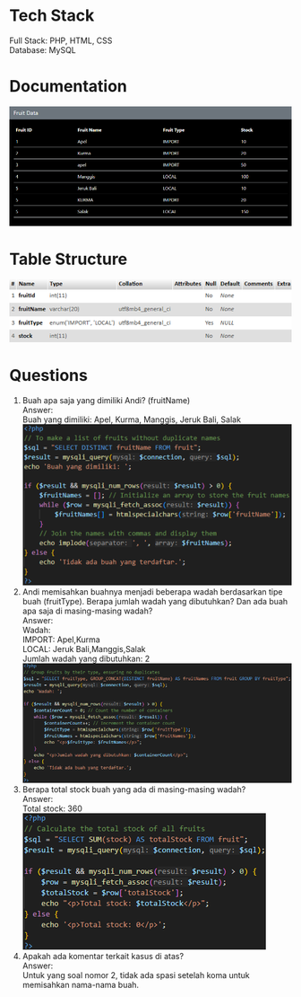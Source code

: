 # Tech Stack
Full Stack: PHP, HTML, CSS<br>
Database: MySQL

# Documentation
![Data Table](https://github.com/DonnnChaewon/ifruit/blob/main/documentation/Screenshot%202024-12-23%20161949.png)<br>

# Table Structure
![Table Structure](https://github.com/DonnnChaewon/ifruit/blob/main/documentation/Screenshot%202024-12-23%20164709.png)<br>

# Questions
1. Buah apa saja yang dimiliki Andi? (fruitName)<br>
   Answer:<br>
   Buah yang dimiliki: Apel, Kurma, Manggis, Jeruk Bali, Salak<br>
   ![Code](https://github.com/DonnnChaewon/ifruit/blob/main/documentation/Screenshot%202024-12-23%20163303.png)<br>
2. Andi memisahkan buahnya menjadi beberapa wadah berdasarkan tipe buah (fruitType). Berapa jumlah wadah yang dibutuhkan? Dan ada buah apa saja di masing-masing wadah?<br>
   Answer:<br>
   Wadah:<br>
   IMPORT: Apel,Kurma<br>
   LOCAL: Jeruk Bali,Manggis,Salak<br>
   Jumlah wadah yang dibutuhkan: 2<br>
   ![Code](https://github.com/DonnnChaewon/ifruit/blob/main/documentation/Screenshot%202024-12-23%20163434.png)<br>
3. Berapa total stock buah yang ada di masing-masing wadah?<br>
   Answer:<br>
   Total stock: 360<br>
   ![Code](https://github.com/DonnnChaewon/ifruit/blob/main/documentation/Screenshot%202024-12-23%20163449.png)<br>
4. Apakah ada komentar terkait kasus di atas?<br>
   Answer:<br>
   Untuk yang soal nomor 2, tidak ada spasi setelah koma untuk memisahkan nama-nama buah.
